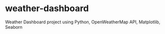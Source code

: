 # weather-dashboard
Weather Dashboard project using Python, OpenWeatherMap API, Matplotlib, Seaborn
